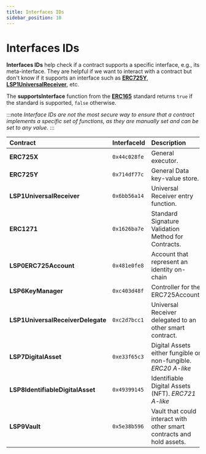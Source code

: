 ```yaml
---
title: Interfaces IDs
sidebar_position: 10
---
```


# Interfaces IDs

**Interfaces IDs** help check if a contract supports a specific interface, e.g., its meta-interface. They are helpful if we want to interact with a contract but don't know if it supports an interface such as **[ERC725Y](https://github.com/ethereum/EIPs/blob/master/EIPS/eip-725.md#erc725y)**, **[LSP1UniversalReceiver](https://github.com/lukso-network/LIPs/blob/main/LSPs/LSP-1-UniversalReceiver.md)**, etc.

The **supportsInterface** function from the **[ERC165](https://eips.ethereum.org/EIPS/eip-165)** standard returns `true` if the standard is supported, `false` otherwise.

:::note
_Interface IDs are not the most secure way to ensure that a contract implements a specific set of functions, as they are manually set and can be set to any value._
:::

| Contract                          | InterfaceId  | Description                                                           |
| :-------------------------------- | :----------- | :-------------------------------------------------------------------- |
| **ERC725X**                       | `0x44c028fe` | General executor.                                                     |
| **ERC725Y**                       | `0x714df77c` | General Data key-value store.                                         |
| **LSP1UniversalReceiver**         | `0x6bb56a14` | Universal Receiver entry function.                                    |
| **ERC1271**                       | `0x1626ba7e` | Standard Signature Validation Method for Contracts.                   |
| **LSP0ERC725Account**             | `0x481e0fe8` | Account that represent an identity on-chain                           |
| **LSP6KeyManager**                | `0xc403d48f` | Controller for the ERC725Account.                                     |
| **LSP1UniversalReceiverDelegate** | `0xc2d7bcc1` | Universal Receiver delegated to an other smart contract.              |
| **LSP7DigitalAsset**              | `0xe33f65c3` | Digital Assets either fungible or non-fungible. _ERC20 A-like_        |
| **LSP8IdentifiableDigitalAsset**  | `0x49399145` | Identifiable Digital Assets (NFT). _ERC721 A-like_                    |
| **LSP9Vault**                     | `0x5e38b596` | Vault that could interact with other smart contracts and hold assets. |
